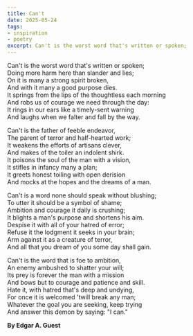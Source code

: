 ```yaml
---
title: Can't
date: 2025-05-24
tags: 
- inspiration
- poetry
excerpt: Can't is the worst word that's written or spoken;
---
```


Can't is the worst word that's written or spoken;   
Doing more harm here than slander and lies;   
On it is many a strong spirit broken,   
And with it many a good purpose dies.   
It springs from the lips of the thoughtless each morning      
And robs us of courage we need through the day:   
It rings in our ears like a timely-sent warning   
And laughs when we falter and fall by the way.   
   
Can't is the father of feeble endeavor,   
The parent of terror and half-hearted work;   
It weakens the efforts of artisans clever,   
And makes of the toiler an indolent shirk.   
It poisons the soul of the man with a vision,   
It stifles in infancy many a plan;   
It greets honest toiling with open derision   
And mocks at the hopes and the dreams of a man.   

Can't is a word none should speak without blushing;   
To utter it should be a symbol of shame;   
Ambition and courage it daily is crushing;   
It blights a man's purpose and shortens his aim.   
Despise it with all of your hatred of error;   
Refuse it the lodgment it seeks in your brain;   
Arm against it as a creature of terror,   
And all that you dream of you some day shall gain.   


Can't is the word that is foe to ambition,   
An enemy ambushed to shatter your will;   
Its prey is forever the man with a mission   
And bows but to courage and patience and skill.   
Hate it, with hatred that's deep and undying,   
For once it is welcomed 'twill break any man;   
Whatever the goal you are seeking, keep trying   
And answer this demon by saying: "I can."     
   
**By Edgar A. Guest**